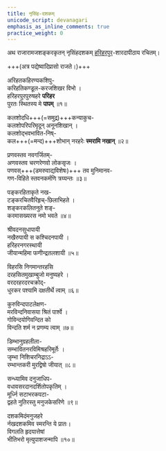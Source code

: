 ```yaml
---
title: नृसिंह-दशकम्
unicode_script: devanagari
emphasis_as_inline_comments: true
practice_weight: 0
---
```

अथ राजारामजशङ्करकृतन् नृसिंहदशकम् [हरिहरपुर](https://en.wikipedia.org/wiki/Hariharapura)-शारदापीठाय रचितम्।  

+++(अत्र पद्येष्वादिप्रासो राजते।)+++

अरिहतकहिरण्यकशिपु-  
करिहतिकण्डूल-करजशिखर विभो ।  
हरिहरपुरपुरुषहरे **परिहर**  
पुरतः स्थितस्य मे **पापम्** ॥१॥

कलशोदधि+++(=समुद्र)+++कन्याकुच\-  
कलशोपरिपरिमृदून् अनूनशिखान् ।  
कलशोद्भवभावित-निष्-  
कल+++(=मन्द)+++शोभान् नरहरेः **स्मरामि नखान्** ॥२॥ 

प्रणवस्तव नवगर्जितम्\-  
अणवस्तव चरणरेणवो लोकसृजः ।  
पणवस्+++(डमरुवाद्यविशेषः)+++ तव मुनिमानव\-  
गण-विहिते स्तवनकर्मणि त्रय्यन्तः ॥३॥ 

पङ्करहिताकृते नख\-  
टङ्करचितवैरिहृच्-छिलाभिहते ।  
शङ्करकलितनुते शङ्-  
करमासख्यरस नमो भवते ॥४॥ 

श्रीवदनसुधापायी  
नखैरुपायी स कश्चिदनपायी ।  
हरिहरनगरस्थायी  
जीयान्महिमा फणीन्द्रतलशायी ॥५॥  

विहरसि निगमान्तरहसि  
दरहसितमुखाम्बुजो मनुष्यहरे ।  
वरदरहरदरचक्रोद्-  
धुरकर पश्यामि दक्षतीर्थे त्वाम् ॥६॥  

कुरुविन्दपाटलेक्षण\-  
मरविन्दनिवासया श्रितं पार्श्वे ।  
गोविन्दयोगिवन्दित को  
विन्दति शर्म न प्रणम्य त्वाम् ॥७॥  

डिम्भानुग्रहलीला\-  
सम्भावितनरविमिश्रहरिमूर्तेः ।  
जृम्भा निशिचरनिद्राऽऽ-  
रम्भान्तकरी मुरद्विषो जीयात् ॥८॥  

सन्ध्यामिव दनुजाधिप\-  
वधावसरदानदर्शितोपकृतिम् ।  
मूर्ध्नि सटाभरकपटा-  
द्वहते नुतिरस्तु मनुजकेसरिणे ॥९॥  

दशकमिदंमनुजहरे  
र्नखदशकमिव स्मरन्ति ये प्रातः।  
विगलति हृदयात्तेषां  
भीतिभरो मृत्युपाशजन्मापि ॥१०॥  